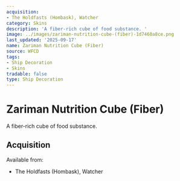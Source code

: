 ```yaml
---
acquisition:
- The Holdfasts (Hombask), Watcher
category: Skins
description: 'A fiber-rich cube of food substance. '
image: ../images/zariman-nutrition-cube-(fiber)-1d7460a8ce.png
last_updated: '2025-09-17'
name: Zariman Nutrition Cube (Fiber)
source: WFCD
tags:
- Ship Decoration
- Skins
tradable: false
type: Ship Decoration
---
```


# Zariman Nutrition Cube (Fiber)

A fiber-rich cube of food substance. 

## Acquisition

Available from:
- The Holdfasts (Hombask), Watcher

